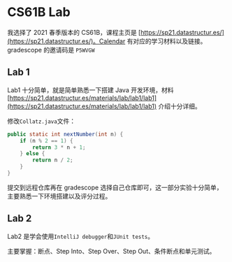 # CS61B Lab

我选择了 2021 春季版本的 CS61B，课程主页是 [https://sp21.datastructur.es/](https://sp21.datastructur.es/)。Calendar 有对应的学习材料以及链接。gradescope 的邀请码是 `P5WVGW`

## Lab 1

Lab1 十分简单，就是简单熟悉一下搭建 Java 开发环境，材料 [https://sp21.datastructur.es/materials/lab/lab1/lab1](https://sp21.datastructur.es/materials/lab/lab1/lab1) 介绍十分详细。

修改`Collatz.java`文件：
```java
public static int nextNumber(int n) {
    if (n % 2 == 1) {
        return 3 * n + 1;
    } else {
        return n / 2;
    }
}
```

提交到远程仓库再在 gradescope 选择自己仓库即可，这一部分实验十分简单，主要熟悉一下环境搭建以及评分过程。

## Lab 2

Lab2 是学会使用`IntelliJ debugger`和`JUnit tests`。

主要掌握：断点、Step Into、Step Over、Step Out、条件断点和单元测试。